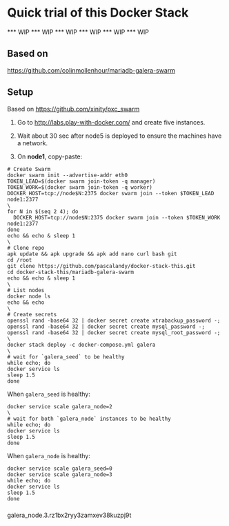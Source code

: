 # Quick trial of this Docker Stack

*** WIP *** WIP *** WIP *** WIP *** WIP *** WIP 


## Based on
https://github.com/colinmollenhour/mariadb-galera-swarm

## Setup

Based on https://github.com/xinity/pxc_swarm

1. Go to http://labs.play-with-docker.com/ and create five instances.
2. Wait about 30 sec after node5 is deployed to ensure the machines have a network.

3. On **node1**, copy-paste:

```
# Create Swarm
docker swarm init --advertise-addr eth0
TOKEN_LEAD=$(docker swarm join-token -q manager)
TOKEN_WORK=$(docker swarm join-token -q worker)
DOCKER_HOST=tcp://node$N:2375 docker swarm join --token $TOKEN_LEAD node1:2377
\
for N in $(seq 2 4); do
  DOCKER_HOST=tcp://node$N:2375 docker swarm join --token $TOKEN_WORK node1:2377
done
echo && echo & sleep 1
\
# Clone repo
apk update && apk upgrade && apk add nano curl bash git
cd /root
git clone https://github.com/pascalandy/docker-stack-this.git
cd docker-stack-this/mariadb-galera-swarm
echo && echo & sleep 1
\
# List nodes
docker node ls
echo && echo
\
# Create secrets
openssl rand -base64 32 | docker secret create xtrabackup_password -; 
openssl rand -base64 32 | docker secret create mysql_password -;
openssl rand -base64 32 | docker secret create mysql_root_password -;
\
docker stack deploy -c docker-compose.yml galera
\
# wait for `galera_seed` to be healthy
while echo; do
docker service ls
sleep 1.5
done
```

When `galera_seed` is healthy:

```
docker service scale galera_node=2
\
# wait for both `galera_node` instances to be healthy
while echo; do
docker service ls
sleep 1.5
done
```

When `galera_node` is healthy:
```
docker service scale galera_seed=0
docker service scale galera_node=3
while echo; do
docker service ls
sleep 1.5
done
```

###


galera_node.3.rz1bx2ryy3zamxev38kuzpj9t





